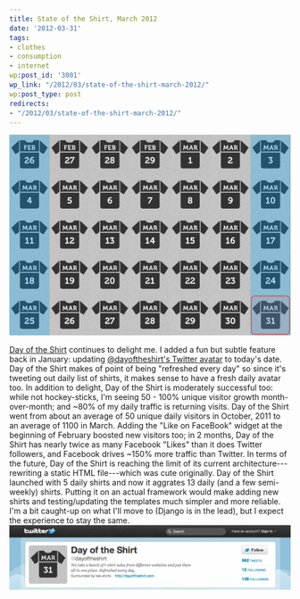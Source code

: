 ```yaml
---
title: State of the Shirt, March 2012
date: '2012-03-31'
tags:
- clothes
- consumption
- internet
wp:post_id: '3001'
wp_link: "/2012/03/state-of-the-shirt-march-2012/"
wp:post_type: post
redirects:
- "/2012/03/state-of-the-shirt-march-2012/"
---
```


[ ![](2012-03-31-State-of-the-Shirt-March-2012/dayoftheshirt-cal-600x428.png "State of the Shirt ") ](http://dayoftheshirt.com)

  [Day of the Shirt](http://dayoftheshirt.com) continues to delight me. I added a fun but subtle feature back in January: updating [@dayoftheshirt's Twitter avatar](http://twitter.com/dayoftheshirt) to today's date. Day of the Shirt makes of point of being "refreshed every day" so since it's tweeting out daily list of shirts, it makes sense to have a fresh daily avatar too. In addition to delight, Day of the Shirt is moderately successful too: while not hockey-sticks, I'm seeing 50 - 100% unique visitor growth month-over-month; and ~80% of my daily traffic is returning visits. Day of the Shirt went from about an average of 50 unique daily visitors in October, 2011 to an average of 1100 in March. Adding the "Like on FaceBook" widget at the beginning of February boosted new visitors too; in 2 months, Day of the Shirt has nearly twice as many Facebook "Likes" than it does Twitter followers, and Facebook drives ~150% more traffic than Twitter. In terms of the future, Day of the Shirt is reaching the limit of its current architecture---rewriting a static HTML file---which was cute originally. Day of the Shirt launched with 5 daily shirts and now it aggrates 13 daily (and a few semi-weekly) shirts. Putting it on an actual framework would make adding new shirts and testing/updating the templates much simpler and more reliable. I'm a bit caught-up on what I'll move to (Django is in the lead), but I expect the experience to stay the same. ![](2012-03-31-State-of-the-Shirt-March-2012/dayoftheshirt-Twitter-600x138.png "dayoftheshirt-Twitter")
